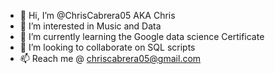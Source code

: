 - 👋 Hi, I’m @ChrisCabrera05 AKA Chris
- 👀 I’m interested in Music and Data
- 🌱 I’m currently learning the Google data science Certificate
- 💞️ I’m looking to collaborate on SQL scripts
- 📫 Reach me @ chriscabrera05@gmail.com

<!---
ChrisCabrera05/ChrisCabrera05 is a ✨ special ✨ repository because its `README.md` (this file) appears on your GitHub profile.
You can click the Preview link to take a look at your changes.
--->
